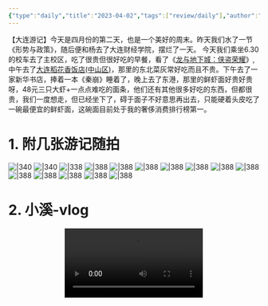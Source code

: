 ```yaml
---
{"type":"daily","title":"2023-04-02","tags":["review/daily"],"author":"codertoro","establish":"2023-04-02T00:00:00","location":"辽宁大连","weather":"晴","dg-publish":true,"permalink":"/Daily/2023/2023-04-02/","dgPassFrontmatter":true,"created":"2025-02-23T17:22:12.928+08:00","updated":"2025-03-03T22:19:26.424+08:00"}
---
```



【大连游记】今天是四月份的第二天，也是一个美好的周末。昨天我们水了一节《形势与政策》，随后便和杨去了大连财经学院，摆烂了一天。
今天我们乘坐6.30的校车去了主校区，吃了很贵但很好吃的早餐，看了《[龙与地下城：侠盗荣耀](https://movie.douban.com/subject/26584673/)》,中午去了[大连稻花香饭店(中山区)](https://map.baidu.com/poi/%E7%A8%BB%E8%8A%B1%E9%A6%99%E9%A5%AD%E9%A6%86/@13542537.049930373,4682727.282232596,16.75z?uid=5864c28a46c95bc8ad31e53b&info_merge=1&isBizPoi=false&ugc_type=3&ugc_ver=1&device_ratio=2&compat=1&pcevaname=pc4.1&querytype=detailConInfo&da_src=shareurl)，那里的东北菜灰常好吃而且不贵。下午去了一家新华书店，捧着一本《秦崩》睡着了，晚上去了东港，那里的鲜虾面好贵好贵呀，48元三只大虾+一点点难吃的面条，他们还有其他很多好吃的东西，但都很贵，我们一度想走，但已经坐下了，碍于面子不好意思再出去，只能硬着头皮吃了一碗最便宜的鲜虾面，这碗面目前处于我的奢侈消费排行榜第一。

# 1. 附几张游记随拍
![|340](https://img.codertoro.top/Bucket/img/daily/2023/04/10-20230402-%E4%B8%AD%E5%B1%B1%E5%8C%BA-%E9%BE%99%E4%B8%8E%E5%9C%B0%E4%B8%8B%E5%9F%8E-%E4%B8%9C%E5%8C%97%E8%8F%9C-%E4%B8%9C%E6%B8%AF4691680445779_.pic_hd.jpg)
![|340](https://img.codertoro.top/Bucket/img/daily/2023/04/11-20230402-%E4%B8%AD%E5%B1%B1%E5%8C%BA-%E9%BE%99%E4%B8%8E%E5%9C%B0%E4%B8%8B%E5%9F%8E-%E4%B8%9C%E5%8C%97%E8%8F%9C-%E4%B8%9C%E6%B8%AF4701680445783_.pic_hd.jpg)
![|338](https://img.codertoro.top/Bucket/img/daily/2023/04/12-20230402-%E4%B8%AD%E5%B1%B1%E5%8C%BA-%E9%BE%99%E4%B8%8E%E5%9C%B0%E4%B8%8B%E5%9F%8E-%E4%B8%9C%E5%8C%97%E8%8F%9C-%E4%B8%9C%E6%B8%AF4711680445785_.pic_hd.jpg)
![|388](https://img.codertoro.top/Bucket/img/daily/2023/04/13-20230402-中山区-龙与地下城-东北菜-东港4721680445787_.pic_hd.jpg)
![|388](https://img.codertoro.top/Bucket/img/daily/2023/04/14-20230402-中山区-龙与地下城-东北菜-东港4731680445789_.pic_hd.jpg)
![|388](https://img.codertoro.top/Bucket/img/daily/2023/04/15-20230402-中山区-龙与地下城-东北菜-东港4741680445791_.pic_hd.jpg)
![|388](https://img.codertoro.top/Bucket/img/daily/2023/04/16-20230402-中山区-龙与地下城-东北菜-东港WechatIMG1476.jpeg)
![|388](https://img.codertoro.top/Bucket/img/daily/2023/04/2-20230402-中山区-龙与地下城-东北菜-东港4611680445752_.pic_hd.jpg)
![|388](https://img.codertoro.top/Bucket/img/daily/2023/04/3-20230402-中山区-龙与地下城-东北菜-东港4621680445756_.pic_hd.jpg)
![|388](https://img.codertoro.top/Bucket/img/daily/2023/04/4-20230402-中山区-龙与地下城-东北菜-东港4631680445757_.pic_hd.jpg)
![|388](https://img.codertoro.top/Bucket/img/daily/2023/04/5-20230402-中山区-龙与地下城-东北菜-东港4641680445762_.pic_hd.jpg)
![|388](https://img.codertoro.top/Bucket/img/daily/2023/04/6-20230402-中山区-龙与地下城-东北菜-东港4651680445767_.pic_hd.jpg)
![|388](https://img.codertoro.top/Bucket/img/daily/2023/04/7-20230402-中山区-龙与地下城-东北菜-东港4661680445769_.pic_hd.jpg)
![|388](https://img.codertoro.top/Bucket/img/daily/2023/04/8-20230402-中山区-龙与地下城-东北菜-东港4671680445772_.pic_hd.jpg)
![|388](https://img.codertoro.top/Bucket/img/daily/2023/04/9-20230402-中山区-龙与地下城-东北菜-东港4681680445775_.pic_hd.jpg)

# 2. 小溪-vlog 
<video style="width: 55%; max-width: 600px; height: auto; display: block; margin: auto;" controls playsinline>
  <source src="https://img.codertoro.top/Bucket/img/daily/2023/04/1-20230402-中山区-龙与地下城-东北菜-东港475_1680445834.mp4">
</video>
